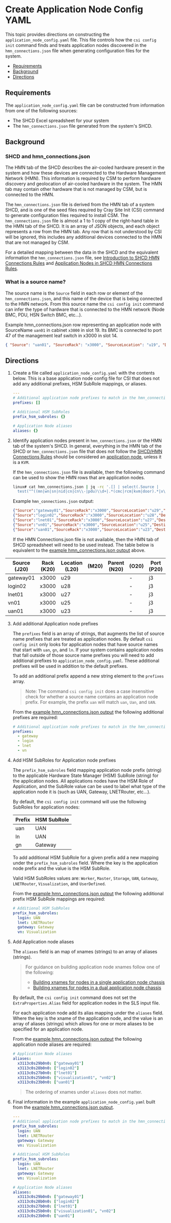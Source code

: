 # Create Application Node Config YAML

This topic provides directions on constructing the `application_node_config.yaml` file. This file controls how the `csi config init` command finds and treats application nodes discovered in the `hmn_connections.json` file when generating configuration files for the system. 

* [Requirements](#requirements)
* [Background](#background)
* [Directions](#directions)

<a name="requirements"></a>
## Requirements

The `application_node_config.yaml` file can be constructed from information from one of the following sources:
- The SHCD Excel spreadsheet for your system
- The `hmn_connections.json` file generated from the system's SHCD.

<a name="background"></a>
## Background

### SHCD and hmn_connections.json
The HMN tab of the SHCD describes the air-cooled hardware present in the system and how these devices are connected to the Hardware Management Network (HMN). This information is required by CSM to perform hardware discovery and geolocation of air-cooled hardware in the system. The HMN tab may contain other hardware that is not managed by CSM, but is connected to the HMN.

The `hmn_connections.json` file is derived from the HMN tab of a system SHCD, and is one of the seed files required by Cray Site Init (CSI) command to generate configuration files required to install CSM. The `hmn_connections.json` file is almost a 1 to 1 copy of the right-hand table in the HMN tab of the SHCD. It is an array of JSON objects, and each object represents a row from the HMN tab. Any row that is not understood by CSI will be ignored, this includes any additional devices connected to the HMN that are not managed by CSM.

For a detailed mapping between the data in the SHCD and the equivalent information the `hmn_connections.json` file, see [Introduction to SHCD HMN Connections Rules](shcd_hmn_connections_rules.md#introduction) and [Application Nodes in SHCD HMN Connections Rules](shcd_hmn_connections_rules.md#application-node).

### What is a source name?
The source name is the `Source` field in each row or element of the `hmn_connections.json`, and this name of the device that is being connected to the HMN network. From this source name the `csi config init` command can infer the type of hardware that is connected to the HMN network (Node BMC, PDU, HSN Switch BMC, etc...).

Example hmn_connections.json row representing an application node with SourceName `uan01` in cabinet `x3000` in slot 19. Its BMC is connected to port 47 of the management leaf switch in x3000 in slot 14. 
```json
{ "Source": "uan01", "SourceRack": "x3000", "SourceLocation": "u19", "DestinationRack": "x3000", "DestinationLocation": "u14", "DestinationPort": "j37" }
```

<a name="directions"></a>
## Directions

1. Create a file called `application_node_config.yaml` with the contents below. This is a base application node config file for CSI that does not add any additional prefixes, HSM SubRole mappings, or aliases. 
    ```yaml
    ---
    # Additional application node prefixes to match in the hmn_connections.json file
    prefixes: [] 

    # Additional HSM SubRoles
    prefix_hsm_subroles: {}

    # Application Node aliases
    aliases: {}  
    ```

2. Identify application nodes present in `hmn_connections.json` or the HMN tab of the system's SHCD. In general, everything in the HMN tab of the SHCD or `hmn_connections.json` file that does not follow the [SHCD/HMN Connections Rules](shcd_hmn_connections_rules.md) should be considered an [application node](../glossary.md#application-node), unless it is a `KVM`.
    
    If the `hmn_connections.json` file is available, then the following command can be used to show the HMN rows that are application nodes.
    ```bash
    linux# cat hmn_connections.json | jq -rc '.[] | select(.Source |
      test("^((mn|wn|sn|nid|cn|cn\\-|pdu)\\d+|.*(cmc|rcm|kvm|door).*|x\\d+p\\d*|sw-.+|columbia$)"; "i") | not)'
    ```

    <a name="hmn-connections-example-output"></a>
    Example `hmn_connections.json` output:
    ```json
    {"Source":"gateway01","SourceRack":"x3000","SourceLocation":"u29","DestinationRack":"x3000","DestinationLocation":"u32","DestinationPort":"j42"},
    {"Source":"login02","SourceRack":"x3000","SourceLocation":"u28","DestinationRack":"x3000","DestinationLocation":"u32","DestinationPort":"j43"}
    {"Source":"lnet01","SourceRack":"x3000","SourceLocation":"u27","DestinationRack":"x3000","DestinationLocation":"u32","DestinationPort":"j41"}
    {"Source":"vn01","SourceRack":"x3000","SourceLocation":"u25","DestinationRack":"x3000","DestinationLocation":"u32","DestinationPort":"j40"},
    {"Source":"uan01","SourceRack":"x3000","SourceLocation":"u23","DestinationRack":"x3000","DestinationLocation":"u32","DestinationPort":"j39"},
    ```

    If the HMN Connections.json file is not available, then the HMN tab of SHCD spreadsheet will need to be used instead. The table below is equivalent to the [example hmn_connections.json output](#hmn-connections-example-output) above.

| Source (J20) | Rack (K20) | Location (L20) | (M20) | Parent (N20) | (O20) | Port (P20) | Destination (Q20) | Rack (R20) | Location (S20) | (T20) | Port (U20) |
| ------------ | ---------- | -------------- | ----- | ------------ | ----- | ---------- | ----------------- | ---------- | -------------- | ----- | ---------- | 
| gateway01    | x3000      | u29            |       |              | -     | j3         | sw-smn01          | x3000      | u32            | -     | j42        |
| login02      | x3000      | u28            |       |              | -     | j3         | sw-smn01          | x3000      | u32            | -     | j43        |
| lnet01       | x3000      | u27            |       |              | -     | j3         | sw-smn01          | x3000      | u32            | -     | j41        |
| vn01         | x3000      | u25            |       |              | -     | j3         | sw-smn01          | x3000      | u32            | -     | j40        |
| uan01        | x3000      | u23            |       |              | -     | j3         | sw-smn01          | x3000      | u32            | -     | j39        |

3. Add additional Application node prefixes

    The `prefixes` field is an array of strings, that augments the list of source name prefixes that are treated as application nodes. By default `csi config init` only looks for application nodes that have source names that start with `uan`, `gn`, and `ln`. If your system contains application nodes that fall outside of those source name prefixes you will need to add additional prefixes to `application_node_config.yaml`. These additional prefixes will be used in addition to the default prefixes. 

    To add an additional prefix append a new string element to the `prefixes` array.

    > Note: The command `csi config init` does a case insensitive check for whether a source name contains an application node prefix. For example, the prefix `uan` will match `uan`, `Uan`, and `UAN`. 

    From the [example hmn_connections.json output](#hmn-connections-example-output) the following additional prefixes are required:

    ```yaml
    # Additional application node prefixes to match in the hmn_connections.json file
    prefixes:
      - gateway
      - login
      - lnet
      - vn
    ```

4. Add HSM SubRoles for Application node prefixes

    The `prefix_hsm_subroles` field mapping application node prefix (string) to the applicable Hardware State Manager (HSM) SubRole (string) for the application nodes. All applications nodes have the HSM Role of Application, and the SubRole value can be used to label what type of the application node it is (such as UAN, Gateway, LNETRouter, etc...).

    By default, the `csi config init` command will use the following SubRoles for application nodes:

    Prefix | HSM SubRole 
    ------ | ----------- 
    uan    | UAN         
    ln     | UAN       
    gn     | Gateway     

    To add additional HSM SubRole for a given prefix add a new mapping under the `prefix_hsm_subroles` field. Where the key is the application node prefix and the value is the HSM SubRole.

    Valid HSM SubRoles values are: `Worker`, `Master`, `Storage`, `UAN`, `Gateway`, `LNETRouter`, `Visualization`, and `UserDefined`.

    From the [example hmn_connections.json output](#hmn-connections-example-output) the following additional prefix HSM SubRole mappings are required:
    ```yaml
    # Additional HSM SubRoles
    prefix_hsm_subroles:
      login: UAN
      lnet: LNETRouter
      gateway: Gateway
      vn: Visualization
    ```

5. Add Application node aliases

    The `aliases` field is an map of xnames (strings) to an array of aliases (strings).
    > For guidance on building application node xnames follow one of the following:
    > * [Building xnames for nodes in a single application node chassis](shcd_hmn_connections_rules.md#application-node-dual-node-chassis-xname)
    > * [Building xnames for nodes in a dual application node chassis](shcd_hmn_connections_rules.md#application-node-dual-node-chassis-xname) 
    
    By default, the `csi config init` command does not set the `ExtraProperties.Alias` field for application nodes in the SLS input file. 

    For each application node add its alias mapping under the `aliases` field. Where the key is the xname of the application node, and the value is an array of aliases (strings) which allows for one or more aliases to be specified for an application node. 

    From the [example hmn_connections.json output](#hmn-connections-example-output) the following application node aliases are required:
    ```yaml
    # Application Node aliases
    aliases: 
      x3113c0s29b0n0: ["gateway01"]
      x3113c0s28b0n0: ["login02"]
      x3113c0s27b0n0: ["lnet01"]
      x3113c0s25b0n0: ["visualization01", "vn02"]
      x3113c0s23b0n0: ["uan01"]
    ``` 
    > The ordering of xnames under `aliases` does not matter.

6. Final information in the example `application_node_config.yaml` built from the [example hmn_connections.json output](#hmn-connections-example-output).
    ```yaml
    ---
    # Additional application node prefixes to match in the hmn_connections.json file
    prefix_hsm_subroles:
      login: UAN
      lnet: LNETRouter
      gateway: Gateway
      vn: Visualization
    
    # Additional HSM SubRoles
    prefix_hsm_subroles:
      login: UAN
      lnet: LNETRouter
      gateway: Gateway
      vn: Visualization

    # Application Node aliases
    aliases: 
      x3113c0s29b0n0: ["gateway01"]
      x3113c0s28b0n0: ["login02"]
      x3113c0s27b0n0: ["lnet01"]
      x3113c0s25b0n0: ["visualization01", "vn02"]
      x3113c0s23b0n0: ["uan01"]
    ```